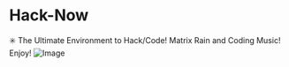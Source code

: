 # Hack-Now
:eight_spoked_asterisk: The Ultimate Environment to Hack/Code! Matrix Rain and Coding Music! Enjoy!
![Image](../blob/master/public_html/img/matrix_rain.png?raw=true)
